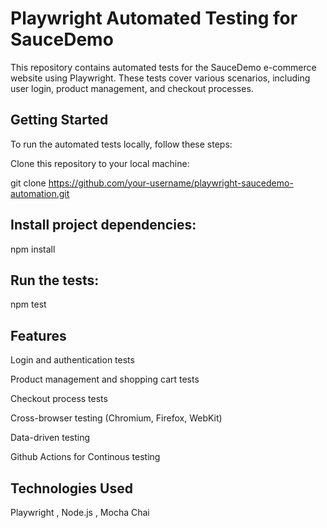 # Playwright Automated Testing for SauceDemo

This repository contains automated tests for the SauceDemo e-commerce website using Playwright. These tests cover various scenarios, including user login, product management, and checkout processes.

## Getting Started

To run the automated tests locally, follow these steps:

Clone this repository to your local machine:

git clone https://github.com/your-username/playwright-saucedemo-automation.git

## Install project dependencies:
npm install

## Run the tests:

npm test

## Features

Login and authentication tests

Product management and shopping cart tests

Checkout process tests

Cross-browser testing (Chromium, Firefox, WebKit)

Data-driven testing

Github Actions for Continous testing

## Technologies Used
Playwright ,
Node.js ,
Mocha
Chai


